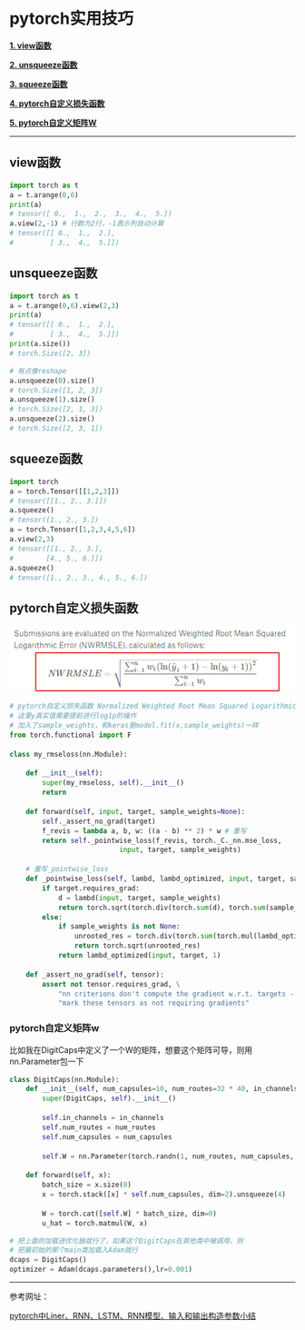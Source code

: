 # pytorch实用技巧

[**1. view函数**](#view函数)

[**2. unsqueeze函数**](#unsqueeze函数)

[**3. squeeze函数**](#squeeze函数)

[**4. pytorch自定义损失函数**](#pytorch自定义损失函数)

[**5. pytorch自定义矩阵W**](#pytorch自定义矩阵w)

---

## view函数

```python
import torch as t
a = t.arange(0,6)
print(a)
# tensor([ 0.,  1.,  2.,  3.,  4.,  5.])
a.view(2,-1) # 行数为2行，-1表示列自动计算
# tensor([[ 0.,  1.,  2.],
#         [ 3.,  4.,  5.]])
```

## unsqueeze函数

```python
import torch as t
a = t.arange(0,6).view(2,3)
print(a)
# tensor([[ 0.,  1.,  2.],
#         [ 3.,  4.,  5.]])
print(a.size())
# torch.Size([2, 3])
```
```python
# 有点像reshape
a.unsqueeze(0).size()
# torch.Size([1, 2, 3])
a.unsqueeze(1).size()
# torch.Size([2, 1, 3])
a.unsqueeze(2).size()
# torch.Size([2, 3, 1])
```

## squeeze函数

```python
import torch
a = torch.Tensor([[1,2,3]])
# tensor([[1., 2., 3.]])
a.squeeze()
# tensor([1., 2., 3.])
a = torch.Tensor([1,2,3,4,5,6])
a.view(2,3)
# tensor([[1., 2., 3.],
#        [4., 5., 6.]])
a.squeeze()
# tensor([1., 2., 3., 4., 5., 6.])
```

## pytorch自定义损失函数

![nwrmsle.png](pic/nwrmsle.png)

```python
# pytorch自定义损失函数 Normalized Weighted Root Mean Squared Logarithmic Error(NWRMSLE)
# 这里y真实值需要提前进行log1p的操作
# 加入了sample_weights，和keras里model.fit(x,sample_weights)一样
from torch.functional import F

class my_rmseloss(nn.Module):
    
    def __init__(self):
        super(my_rmseloss, self).__init__()
        return 
    
    def forward(self, input, target, sample_weights=None):
        self._assert_no_grad(target)
        f_revis = lambda a, b, w: ((a - b) ** 2) * w # 重写
        return self._pointwise_loss(f_revis, torch._C._nn.mse_loss,
                           input, target, sample_weights)
    
    # 重写_pointwise_loss
    def _pointwise_loss(self, lambd, lambd_optimized, input, target, sample_weights):
        if target.requires_grad:
            d = lambd(input, target, sample_weights)
            return torch.sqrt(torch.div(torch.sum(d), torch.sum(sample_weights)))
        else:
            if sample_weights is not None:
                unrooted_res = torch.div(torch.sum(torch.mul(lambd_optimized(input, target),sample_weights)),torch.sum(sample_weights))
                return torch.sqrt(unrooted_res)
            return lambd_optimized(input, target, 1)
    
    def _assert_no_grad(self, tensor):
        assert not tensor.requires_grad, \
            "nn criterions don't compute the gradient w.r.t. targets - please " \
            "mark these tensors as not requiring gradients"
```

### pytorch自定义矩阵w

比如我在DigitCaps中定义了一个W的矩阵，想要这个矩阵可导，则用nn.Parameter包一下

```python
class DigitCaps(nn.Module):
    def __init__(self, num_capsules=10, num_routes=32 * 40, in_channels=10, out_channels=16):
        super(DigitCaps, self).__init__()

        self.in_channels = in_channels
        self.num_routes = num_routes
        self.num_capsules = num_capsules

        self.W = nn.Parameter(torch.randn(1, num_routes, num_capsules, out_channels, in_channels),requires_grad=True) # 可导

    def forward(self, x):
        batch_size = x.size(0)
        x = torch.stack([x] * self.num_capsules, dim=2).unsqueeze(4)

        W = torch.cat([self.W] * batch_size, dim=0)
        u_hat = torch.matmul(W, x)
```
```python
# 把上面的加载进优化器就行了，如果这个DigitCaps在其他类中被调用，则
# 把最初始的那个main类加载入Adam就行
dcaps = DigitCaps()
optimizer = Adam(dcaps.parameters(),lr=0.001)
```



---

参考网址：

[pytorch中Liner、RNN、LSTM、RNN模型、输入和输出构造参数小结](https://blog.csdn.net/david0611/article/details/81090294)

